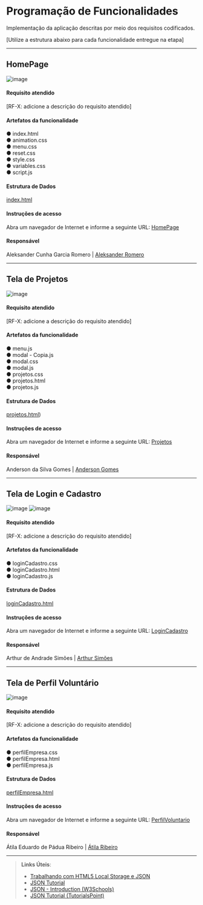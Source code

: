 # Programação de Funcionalidades

Implementação da aplicação descritas por meio dos requisitos codificados. 

[Utilize a estrutura abaixo para cada funcionalidade entregue na etapa]

***

## HomePage

![image](https://github.com/ICEI-PUC-Minas-PMV-ADS/pmv-ads-2023-2-e1-proj-web-t2-projetovoluntariado/assets/145074016/40f7a7d7-30b3-43e3-b761-a3c4e1a4cee6)


#### Requisito atendido

[RF-X: adicione a descrição do requisito atendido]


#### Artefatos da funcionalidade

●	index.html<br>
●	animation.css<br>
●	menu.css<br>
●	reset.css<br>
●	style.css<br>
●	variables.css<br>
● script.js<br>


#### Estrutura de Dados

[index.html](https://github.com/ICEI-PUC-Minas-PMV-ADS/pmv-ads-2023-2-e1-proj-web-t2-projetovoluntariado/blob/main/codigo-fonte/src/index.html)


#### Instruções de acesso

Abra um navegador de Internet e informe a seguinte URL: [HomePage](https://voluntaria.vercel.app/)


#### Responsável

Aleksander Cunha Garcia Romero | [Aleksander Romero](https://github.com/AleksanderRomero)

***

## Tela de Projetos

![image](https://github.com/ICEI-PUC-Minas-PMV-ADS/pmv-ads-2023-2-e1-proj-web-t2-projetovoluntariado/assets/145074016/64cd62dd-b393-40c5-8658-ab0fefb08734)


#### Requisito atendido

[RF-X: adicione a descrição do requisito atendido]


#### Artefatos da funcionalidade

●	menu.js<br>
●	modal - Copia.js<br>
●	modal.css<br>
●	modal.js<br>
●	projetos.css<br>
●	projetos.html<br>
●	projetos.js<br>


#### Estrutura de Dados

[projetos.html](https://github.com/ICEI-PUC-Minas-PMV-ADS/pmv-ads-2023-2-e1-proj-web-t2-projetovoluntariado/blob/main/codigo-fonte/src/projetos/projetos.html))


#### Instruções de acesso

Abra um navegador de Internet e informe a seguinte URL: [Projetos](https://voluntaria.vercel.app/projetos/projetos.html)


#### Responsável

Anderson da Silva Gomes | [Anderson Gomes](https://github.com/Dinhoop)

***

## Tela de Login e Cadastro

![image](https://github.com/ICEI-PUC-Minas-PMV-ADS/pmv-ads-2023-2-e1-proj-web-t2-projetovoluntariado/assets/145074016/cd1f289f-745d-471e-82a1-9fecfdcbbc5b)
![image](https://github.com/ICEI-PUC-Minas-PMV-ADS/pmv-ads-2023-2-e1-proj-web-t2-projetovoluntariado/assets/145074016/b6eb521c-b1fa-4b46-aa9b-c4790acb4b49)


#### Requisito atendido

[RF-X: adicione a descrição do requisito atendido]


#### Artefatos da funcionalidade

●	loginCadastro.css<br>
●	loginCadastro.html<br>
●	loginCadastro.js<br>


#### Estrutura de Dados

[loginCadastro.html](https://github.com/ICEI-PUC-Minas-PMV-ADS/pmv-ads-2023-2-e1-proj-web-t2-projetovoluntariado/blob/main/codigo-fonte/src/loginCadastro/loginCadastro.html)


#### Instruções de acesso

Abra um navegador de Internet e informe a seguinte URL: [LoginCadastro](https://voluntaria.vercel.app/loginCadastro/loginCadastro.html)


#### Responsável

Arthur de Andrade Simões | [Arthur Simões](https://github.com/ArthurSimoess)

***

## Tela de Perfil Voluntário

![image](https://github.com/ICEI-PUC-Minas-PMV-ADS/pmv-ads-2023-2-e1-proj-web-t2-projetovoluntariado/assets/145074016/10da46d1-f83d-4ec2-83db-8b95cd459325)


#### Requisito atendido

[RF-X: adicione a descrição do requisito atendido]


#### Artefatos da funcionalidade

●	perfilEmpresa.css<br>
●	perfilEmpresa.html<br>
●	perfilEmpresa.js<br>


#### Estrutura de Dados

[perfilEmpresa.html](https://github.com/ICEI-PUC-Minas-PMV-ADS/pmv-ads-2023-2-e1-proj-web-t2-projetovoluntariado/blob/main/codigo-fonte/src/perfilEmpresa/perfilEmpresa.html)


#### Instruções de acesso

Abra um navegador de Internet e informe a seguinte URL: [PerfilVoluntario](https://voluntaria.vercel.app/perfilVoluntario/perfilVoluntarioo.html)

#### Responsável

Átila Eduardo de Pádua Ribeiro | [Átila Ribeiro](https://github.com/atilaedu1)

***

> **Links Úteis**:
> - [Trabalhando com HTML5 Local Storage e JSON](https://www.devmedia.com.br/trabalhando-com-html5-local-storage-e-json/29045)
> - [JSON Tutorial](https://www.w3resource.com/JSON)
> - [JSON - Introduction (W3Schools)](https://www.w3schools.com/js/js_json_intro.asp)
> - [JSON Tutorial (TutorialsPoint)](https://www.tutorialspoint.com/json/index.htm)

